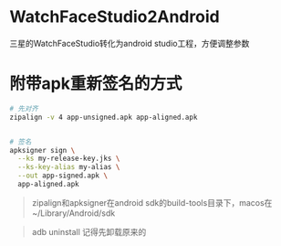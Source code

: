 # WatchFaceStudio2Android
三星的WatchFaceStudio转化为android studio工程，方便调整参数



# 附带apk重新签名的方式

```sh
# 先对齐
zipalign -v 4 app-unsigned.apk app-aligned.apk


# 签名
apksigner sign \
  --ks my-release-key.jks \
  --ks-key-alias my-alias \
  --out app-signed.apk \
  app-aligned.apk
```

> zipalign和apksigner在android sdk的build-tools目录下，macos在~/Library/Android/sdk


> adb uninstall 记得先卸载原来的